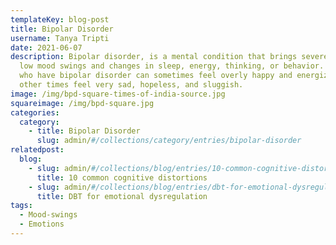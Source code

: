 ```yaml
---
templateKey: blog-post
title: Bipolar Disorder
username: Tanya Tripti
date: 2021-06-07
description: Bipolar disorder, is a mental condition that brings severe high and
  low mood swings and changes in sleep, energy, thinking, or behavior. People
  who have bipolar disorder can sometimes feel overly happy and energized and
  other times feel very sad, hopeless, and sluggish.
image: /img/bpd-square-times-of-india-source.jpg
squareimage: /img/bpd-square.jpg
categories:
  category:
    - title: Bipolar Disorder
      slug: admin/#/collections/category/entries/bipolar-disorder
relatedpost:
  blog:
    - slug: admin/#/collections/blog/entries/10-common-cognitive-distortions
      title: 10 common cognitive distortions
    - slug: admin/#/collections/blog/entries/dbt-for-emotional-dysregulation
      title: DBT for emotional dysregulation
tags:
  - Mood-swings
  - Emotions
---
```

<!--StartFragment-->

<!--EndFragment-->